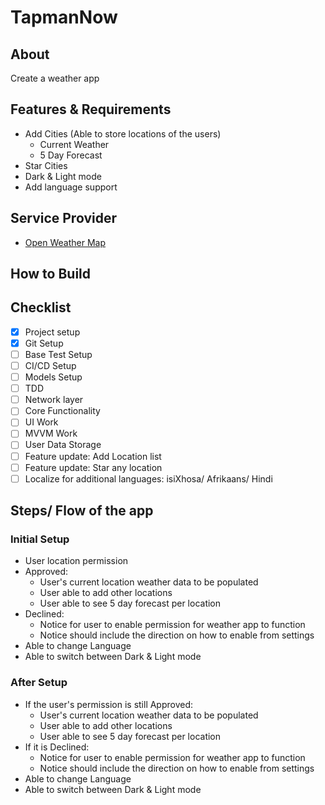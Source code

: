 # TapmanNow

## About

Create a weather app 

## Features & Requirements 
- Add Cities (Able to store locations of the users)
    - Current Weather
    - 5 Day Forecast 
- Star Cities
- Dark & Light mode 
- Add language support

## Service Provider
- [Open Weather Map](https://openweathermap.org)

## How to Build

## Checklist
- [x] Project setup
- [x] Git Setup
- [ ] Base Test Setup
- [ ] CI/CD Setup
- [ ] Models Setup
- [ ] TDD
- [ ] Network layer
- [ ] Core Functionality 
- [ ] UI Work
- [ ] MVVM Work
- [ ] User Data Storage
- [ ] Feature update: Add Location list
- [ ] Feature update: Star any location
- [ ] Localize for additional languages: isiXhosa/ Afrikaans/ Hindi 

## Steps/ Flow of the app

### Initial Setup
- User location permission
- Approved:
    - User's current location weather data to be populated
    - User able to add other locations 
    - User able to see 5 day forecast per location
- Declined:
    - Notice for user to enable permission for weather app to function
    - Notice should include the direction on how to enable from settings
- Able to change Language
- Able to switch between Dark & Light mode

### After Setup
- If the user's permission is still Approved:
    - User's current location weather data to be populated
    - User able to add other locations 
    - User able to see 5 day forecast per location
- If it is Declined:
    - Notice for user to enable permission for weather app to function
    - Notice should include the direction on how to enable from settings
- Able to change Language
- Able to switch between Dark & Light mode
